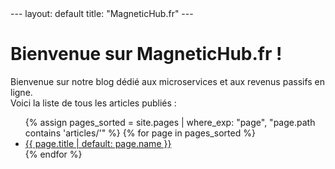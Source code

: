 <meta name="google-site-verification" content="yqminNwrEKaG-t4Fu3julOdvp_VxHc-pEku5BlGpVO0" />
---
layout: default
title: "MagneticHub.fr"
---

# Bienvenue sur MagneticHub.fr !

Bienvenue sur notre blog dédié aux microservices et aux revenus passifs en ligne.  
Voici la liste de tous les articles publiés :

<ul>
  {% assign pages_sorted = site.pages | where_exp: "page", "page.path contains 'articles/'" %}
  {% for page in pages_sorted %}
    <li><a href="{{ page.url | relative_url }}">{{ page.title | default: page.name }}</a></li>
  {% endfor %}
</ul>
